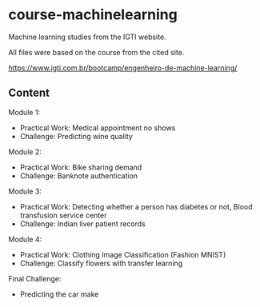 # course-machinelearning

Machine learning studies from the IGTI website.

All files were based on the course from the cited site.

https://www.igti.com.br/bootcamp/engenheiro-de-machine-learning/

## Content

Module 1:

- Practical Work: Medical appointment no shows
- Challenge: Predicting wine quality

Module 2:

- Practical Work: Bike sharing demand
- Challenge: Banknote authentication

Module 3:

- Practical Work: Detecting whether a person has diabetes or not, Blood transfusion service center
- Challenge: Indian liver patient records

Module 4:

- Practical Work: Clothing Image Classification (Fashion MNIST)
- Challenge: Classify flowers with transfer learning

Final Challenge:

- Predicting the car make

